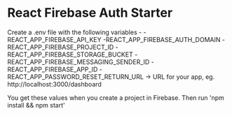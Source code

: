 # React Firebase Auth Starter

Create a .env file with the following variables - 
-REACT_APP_FIREBASE_API_KEY
-REACT_APP_FIREBASE_AUTH_DOMAIN
-REACT_APP_FIREBASE_PROJECT_ID
-REACT_APP_FIREBASE_STORAGE_BUCKET
-REACT_APP_FIREBASE_MESSAGING_SENDER_ID
-REACT_APP_FIREBASE_APP_ID
-REACT_APP_PASSWORD_RESET_RETURN_URL -> URL for your app, eg. http://localhost:3000/dashboard

You get these values when you create a project in Firebase.
Then run 'npm install && npm start'
